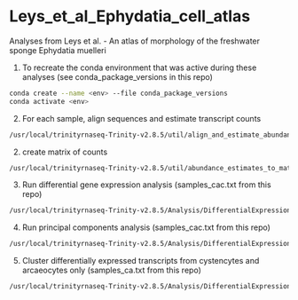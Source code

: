 # Leys_et_al_Ephydatia_cell_atlas
Analyses from Leys et al. - An atlas of morphology of the freshwater sponge Ephydatia muelleri

1. To recreate the conda environment that was active during these analyses (see conda_package_versions in this repo)

```bash
conda create --name <env> --file conda_package_versions
conda activate <env>
```
  
2. For each sample, align sequences and estimate transcript counts

```bash
/usr/local/trinityrnaseq-Trinity-v2.8.5/util/align_and_estimate_abundance.pl --transcripts Emu_genome_v1.mrna --seqType fq --left 23233R-03-01_S44_L005_R1_001.fastq.gz --right 23233R-03-01_S44_L005_R2_001.fastq.gz --output_dir C1 --est_method RSEM --aln_method bowtie2 --thread_count 45 --prep_reference > C1.out 2> C1.err
```

2. create matrix of counts

 ```bash
/usr/local/trinityrnaseq-Trinity-v2.8.5/util/abundance_estimates_to_matrix.pl --est_method RSEM --gene_trans_map none --out_prefix atlas_sc --name_sample_by_basedir C1/RSEM.genes.results C2/RSEM.genes.results ... > aem.out 2> aem.err
```

3. Run differential gene expression analysis (samples_cac.txt from this repo)

```bash
/usr/local/trinityrnaseq-Trinity-v2.8.5/Analysis/DifferentialExpression/run_DE_analysis.pl --matrix atlas_sc.isoform.counts.matrix --method voom --samples_file samples_cac.txt > rde.out 2> rde.err```
```
4. Run principal components analysis (samples_cac.txt from this repo)

```bash
/usr/local/trinityrnaseq-Trinity-v2.8.5/Analysis/DifferentialExpression/PtR --matrix atlas_sc.isoform.counts.matrix --samples samples.txt --min_rowSums 10 --log2 --CPM --center_rows --prin_comp 3 > ptr.out 2> ptr.err  
```

5. Cluster differentially expressed transcripts from cystencytes and arcaeocytes only (samples_ca.txt from this repo)
```bash
/usr/local/trinityrnaseq-Trinity-v2.8.5/Analysis/DifferentialExpression/analyze_diff_expr.pl --matrix ../atlas_sc.isoform.counts.matrix --samples ../samples.txt -P 0.01 -C 1.5 --output ade_atlas > ade.out 2> ade.err
```
